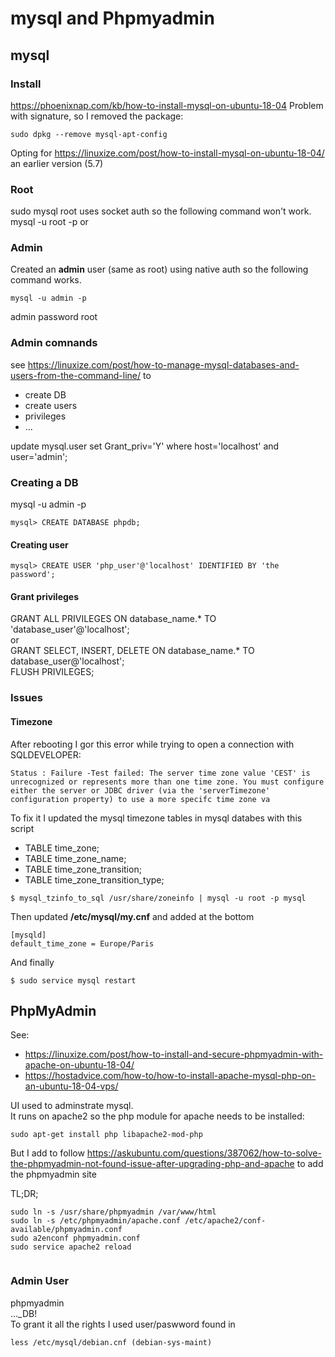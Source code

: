 # mysql and Phpmyadmin

## mysql

### Install
https://phoenixnap.com/kb/how-to-install-mysql-on-ubuntu-18-04 Problem with signature, so I removed the package:  
```
sudo dpkg --remove mysql-apt-config
```

Opting for https://linuxize.com/post/how-to-install-mysql-on-ubuntu-18-04/
an earlier version   (5.7)

### Root
sudo mysql
root uses socket auth so the following command won't work.
mysql -u root -p or  


### Admin
Created an **admin** user (same as root) using native auth so the following command works.
```
mysql -u admin -p
```
admin password root


### Admin comnands
see https://linuxize.com/post/how-to-manage-mysql-databases-and-users-from-the-command-line/ to  
* create DB
* create users
* privileges
* ...

update mysql.user set Grant_priv='Y' where host='localhost' and user='admin';

### Creating a DB
mysql -u admin -p
```
mysql> CREATE DATABASE phpdb;
```
#### Creating user
```
mysql> CREATE USER 'php_user'@'localhost' IDENTIFIED BY 'the password';
```

#### Grant privileges
GRANT ALL PRIVILEGES ON database_name.* TO 'database_user'@'localhost';  
or  
GRANT SELECT, INSERT, DELETE ON database_name.* TO database_user@'localhost';  
FLUSH PRIVILEGES;  

### Issues

#### Timezone

After rebooting I gor this error while trying to open a connection with SQLDEVELOPER:
```
Status : Failure -Test failed: The server time zone value 'CEST' is unrecognized or represents more than one time zone. You must configure either the server or JDBC driver (via the 'serverTimezone' configuration property) to use a more specifc time zone va
```
To fix it I updated the mysql timezone tables in mysql databes with this script
* TABLE time_zone;
* TABLE time_zone_name;
* TABLE time_zone_transition;
* TABLE time_zone_transition_type;

```
$ mysql_tzinfo_to_sql /usr/share/zoneinfo | mysql -u root -p mysql
```

Then updated **/etc/mysql/my.cnf** and added at the bottom

```
[mysqld]
default_time_zone = Europe/Paris
```
And finally 
```
$ sudo service mysql restart
```



## PhpMyAdmin

See:
* https://linuxize.com/post/how-to-install-and-secure-phpmyadmin-with-apache-on-ubuntu-18-04/
* https://hostadvice.com/how-to/how-to-install-apache-mysql-php-on-an-ubuntu-18-04-vps/  

UI used to adminstrate mysql.  
It runs on apache2 so the php module for apache needs to be installed:
```
sudo apt-get install php libapache2-mod-php
```

But I add to follow https://askubuntu.com/questions/387062/how-to-solve-the-phpmyadmin-not-found-issue-after-upgrading-php-and-apache to add the phpmyadmin site

TL;DR;
```
sudo ln -s /usr/share/phpmyadmin /var/www/html
sudo ln -s /etc/phpmyadmin/apache.conf /etc/apache2/conf-available/phpmyadmin.conf
sudo a2enconf phpmyadmin.conf
sudo service apache2 reload


```


### Admin User
phpmyadmin  
..._DB!  
To grant it all the rights I used user/paswword found in 
```
less /etc/mysql/debian.cnf (debian-sys-maint)
```


